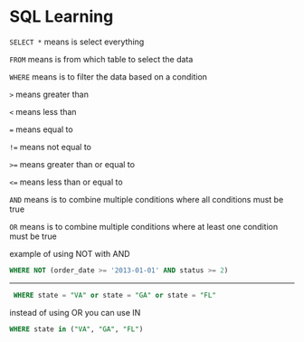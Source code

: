 # SQL Learning

`SELECT *`
means is select everything

`FROM`
means is from which table to select the data

`WHERE`
means is to filter the data based on a condition

`>` means greater than

`<` means less than

`=` means equal to

`!=` means not equal to

`>=` means greater than or equal to

`<=` means less than or equal to

`AND` means is to combine multiple conditions where all conditions must be true

`OR` means is to combine multiple conditions where at least one condition must be true

example of using NOT with AND
```sql
WHERE NOT (order_date >= '2013-01-01' AND status >= 2)
```


---

```sql
 WHERE state = "VA" or state = "GA" or state = "FL" 
 ```

instead of using OR you can use IN

```sql
WHERE state in ("VA", "GA", "FL")
```
